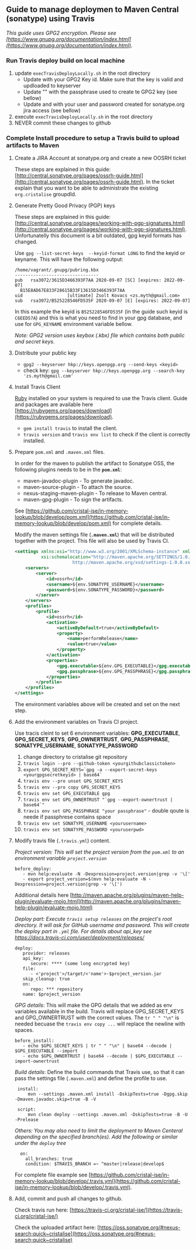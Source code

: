 ## Guide to manage deploymen to Maven Central (sonatype) using Travis
_This guide uses GPG2 encryption.  Please see [https://www.gnupg.org/documentation/index.html](https://www.gnupg.org/documentation/index.html)._

### Run Travis deploy build on local machine

1. update `execTravisDeployLocally.sh` in the root directory
   - Update <yourkeyid> with your GPG2 Key id. Make sure that the key is valid and updloaded to keyserver
   - Update "<yourpassphrase>" with the passphrase used to create te GPG2 key (see bellow)
   - Update <youruser> and <yourpwd> with your user and password created for sonatype.org jira access (see bellow)
1. execute `execTravisDeployLocally.sh` in the root directory
1. NEVER commit these changes to github

### Complete Install procedure to setup a Travis build to upload artifacts to Maven

1. Create a JIRA Account at sonatype.org and create a new OOSRH ticket

    These steps are explained in this guide: [http://central.sonatype.org/pages/ossrh-guide.html](http://central.sonatype.org/pages/ossrh-guide.html).
    In the ticket explain that you want to be able to administrate the existing `org.cristalise` groupdId.

1. Generate Pretty Good Privacy (PGP) keys

    These steps are explained in this guide: [http://central.sonatype.org/pages/working-with-pgp-signatures.html](http://central.sonatype.org/pages/working-with-pgp-signatures.html). Unfortunatelly this document is a bit outdated, gpg keyid formats has changed.

    Use `gpg --list-secret-keys  --keyid-format LONG` to find the keyid or keyname. This will have the following output:
    ```
    /home/vagrant/.gnupg/pubring.kbx
    --------------------------------
    pub   rsa3072/3615D3466393F7AA 2020-09-07 [SC] [expires: 2022-09-07]
      B15E8AD67E833F28615B33F13615D3466393F7AA
    uid                 [ultimate] Zsolt Kovacs <zs.myth@gmail.com>
    sub   rsa3072/B525228546FD535F 2020-09-07 [E] [expires: 2022-09-07]
    ```
    In this example the keyid is `B525228546FD535F` (in the guide such keyid is `C6EED57A`) and this 
    is what you need to find in your gpg database, and use for `GPG_KEYNAME` environment variable bellow.

    *Note: GPG2 version uses keybox (.kbx) file which contains both public and secret keys.*

1. Distribute your public key

    - `gpg2 --keyserver hkp://keys.openpgp.org --send-keys <keyid>`
    - check key: `gpg --keyserver hkp://keys.openpgp.org --search-key 'zs.myth@gmail.com'`

1. Install Travis Client

    [Ruby](https://www.ruby-lang.org/en/downloads/) installed on your system is required to use the Travis client.
    Guide and packages are available here [https://rubygems.org/pages/download](https://rubygems.org/pages/download).

    * `gem install travis` to install the client.
    * `travis version` and `travis env list` to check if the client is correctly installed.

1. Prepare `pom.xml` and `.maven.xml` files.

    In order for the maven to publish the artifact to Sonatype OSS, the following plugins needs to be in the **`pom.xml`**:

    * maven-javadoc-plugin - To generate javadoc.
    * maven-source-plugin - To attach the source.
    * nexus-staging-maven-plugin - To release to Maven central.
    * maven-gpg-plugin - To sign the artifacts.

    See [https://github.com/cristal-ise/in-memory-lookup/blob/develop/pom.xml](https://github.com/cristal-ise/in-memory-lookup/blob/develop/pom.xml) for complete details.

    Modify the maven settings file (**`.maven.xml`**) that will be distributed together with the project.  This file will
    also be used by Travis CI.

    ```xml
    <settings xmlns:xsi="http://www.w3.org/2001/XMLSchema-instance" xmlns="http://maven.apache.org/SETTINGS/1.0.0"
              xsi:schemalocation="http://maven.apache.org/SETTINGS/1.0.0
                          http://maven.apache.org/xsd/settings-1.0.0.xsd">
        <servers>
            <server>
                <id>ossrh</id>
                <username>${env.SONATYPE_USERNAME}</username>
                <password>${env.SONATYPE_PASSWORD}</password>
            </server>
        </servers>
        <profiles>
            <profile>
                <id>ossrh</id>
                <activation>
                    <activeByDefault>true</activeByDefault>
                    <property>
                        <name>performRelease</name>
                        <value>true</value>
                    </property>
                </activation>
                <properties>
                    <gpg.executable>${env.GPG_EXECUTABLE}</gpg.executable>
                    <gpg.passphrase>${env.GPG_PASSPHRASE}</gpg.passphrase>
                </properties>
            </profile>
        </profiles>
    </settings>
    ```

   The environment variables above will be created and set on the next step.

1. Add the environment variables on Travis CI project.

    Use tracis cleint to set 6 environment variables: **GPG_EXECUTABLE**, **GPG_SECRET_KEYS**, **GPG_OWNERTRUST**, **GPG_PASSPHRASE**,
    **SONATYPE_USERNAME**, **SONATYPE_PASSWORD**

    1. change directory to cristalise git repository
    1. `travis login --pro --github-token <yourgithubclassictoken>`
    1. ``export GPG_SECRET_KEYS=`gpg -a --export-secret-keys <yourgpgsecretkeyid> | base64` ``
    1. `travis env --pro unset GPG_SECRET_KEYS`
    1. `travis env --pro copy GPG_SECRET_KEYS`
    1. `travis env set GPG_EXECUTABLE gpg`
    1. ``travis env set GPG_OWNERTRUST "`gpg --export-ownertrust | base64`" ``
    1. `travis env set GPG_PASSPHRASE "your passphrase"` - double qoute is neede if passphrese contains space
    1. `travis env set SONATYPE_USERNAME <yourusername>`
    1. `travis env set SONATYPE_PASSWORD <youruserpwd>`

1. Modify travis file (`.travis.yml`) content.

    *Project version: This will set the project version from the `pom.xml` to an environment variable `project.version`*

       before_deploy:
          - mvn help:evaluate -N -Dexpression=project.version|grep -v '\['
          - export project_version=$(mvn help:evaluate -N -Dexpression=project.version|grep -v '\[')

     Additional details here [http://maven.apache.org/plugins/maven-help-plugin/evaluate-mojo.html](http://maven.apache.org/plugins/maven-help-plugin/evaluate-mojo.html)

    *Deploy part: Execute `travis setup releases` on the project's root directory. It will ask for GitHub
     username and password.  This will create the deploy part in `.yml` file.  For details about api_key see
     https://docs.travis-ci.com/user/deployment/releases/*

       deploy:
          provider: releases
          api_key:
             secure: **** (some long encrypted key)
          file:
             - <'project'>/target/<'name'>-$project_version.jar
          skip_cleanup: true
          on:
             repo: *** repository
          name: $project_version

    *GPG details*: This will make the GPG details that we added as env variables available in the build. Travis will replace
     GPG_SECRET_KEYS and GPG_OWNERTRUST with the correct values. The `tr " " "\n"` is needed becuase the `travis env copy ...` will replace the newline with spaces.

       before_install:
          - echo $GPG_SECRET_KEYS | tr " " "\n" | base64 --decode | $GPG_EXECUTABLE --import
          - echo $GPG_OWNERTRUST | base64 --decode | $GPG_EXECUTABLE --import-ownertrust

    *Build details*: Define the build commands that Travis use, so that it can pass the settings file (`.maven.xml`) and define the profile to use.

        install:
            mvn --settings .maven.xml install -DskipTests=true -Dgpg.skip -Dmaven.javadoc.skip=true -B -V

        script:
            mvn clean deploy --settings .maven.xml -DskipTests=true -B -U -Prelease

    *Others: You may also need to limit the deployment to Maven Centeral depending on the specified branch(es).  Add the 
    following or similar under the `deploy` tree*

         on:
           all_branches: true
           condition: $TRAVIS_BRANCH =~ ^master|release|develop$

    For complete file example see [https://github.com/cristal-ise/in-memory-lookup/blob/develop/.travis.yml](https://github.com/cristal-ise/in-memory-lookup/blob/develop/.travis.yml).

1. Add, commit and push all changes to github.

    Check travis run here: [https://travis-ci.org/cristal-ise/](https://travis-ci.org/cristal-ise/)

    Check the uploaded artifact here: [https://oss.sonatype.org/#nexus-search;quick~cristalise](https://oss.sonatype.org/#nexus-search;quick~cristalise)
